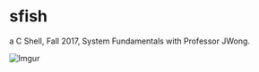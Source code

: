 # sfish
a C Shell, Fall 2017,
System Fundamentals with Professor JWong.

![Imgur](https://i.imgur.com/eyADSha.png)
